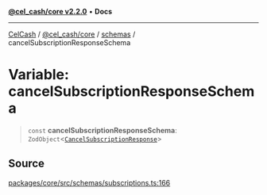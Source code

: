 [**@cel_cash/core v2.2.0**](../../README.md) • **Docs**

***

[CelCash](../../../../packages.md) / [@cel\_cash/core](../../README.md) / [schemas](../README.md) / cancelSubscriptionResponseSchema

# Variable: cancelSubscriptionResponseSchema

> `const` **cancelSubscriptionResponseSchema**: `ZodObject`\<[`CancelSubscriptionResponse`](../../index/type-aliases/CancelSubscriptionResponse.md)\>

## Source

[packages/core/src/schemas/subscriptions.ts:166](https://github.com/Pyxlab/celcash/blob/b57c7034bd65dcd5b083f272f9cfe6cc4ff73f7b/packages/core/src/schemas/subscriptions.ts#L166)
